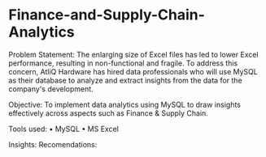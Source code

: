 # Finance-and-Supply-Chain-Analytics

Problem Statement: The enlarging size of Excel files has led to lower Excel performance, resulting in non-functional and fragile. To address this concern, AtliQ Hardware has hired data professionals who will use MySQL as their database to analyze and extract insights from the data for the company's development.

Objective: To implement data analytics using MySQL to draw insights effectively across aspects such as Finance & Supply Chain.

Tools used: • MySQL • MS Excel 

Insights:
Recomendations:
